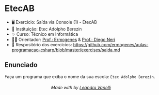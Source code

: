 # EtecAB

* 🖥️ Exercício: Saída via Console (1) - EtecAB
* 🏫 Instituição: Etec Adolpho Berezin
* ✨ Curso: Técnico em Informática
* 👨‍🏫 Orientador: <a href="https://github.com/ermogenes">Prof.: Ermogenes</a> & <a href="https://github.com/diegoneri">Prof.: Diego Neri</a>
* 📖 Respositório dos exercícios: https://github.com/ermogenes/aulas-programacao-csharp/blob/master/exercises/saida.md

## Enunciado

Faça um programa que exiba o nome da sua escola: `Etec Adolpho Berezin`.

<h6 align="center">Made with by <a href="https://github.com/LeoVanelli">Leandro Vanelli</a></h6>

